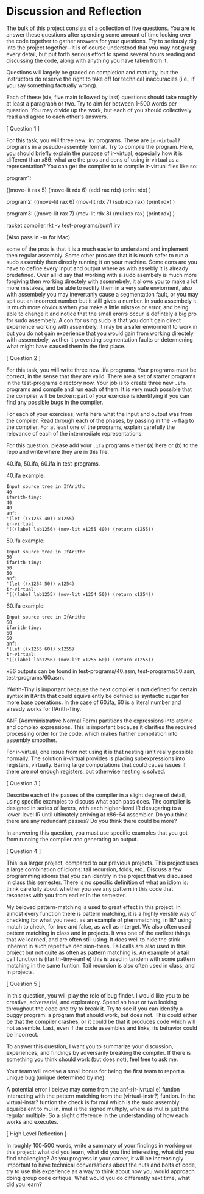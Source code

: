 # Discussion and Reflection


The bulk of this project consists of a collection of five
questions. You are to answer these questions after spending some
amount of time looking over the code together to gather answers for
your questions. Try to seriously dig into the project together--it is
of course understood that you may not grasp every detail, but put
forth serious effort to spend several hours reading and discussing the
code, along with anything you have taken from it.

Questions will largely be graded on completion and maturity, but the
instructors do reserve the right to take off for technical
inaccuracies (i.e., if you say something factually wrong).

Each of these (six, five main followed by last) questions should take
roughly at least a paragraph or two. Try to aim for between 1-500
words per question. You may divide up the work, but each of you should
collectively read and agree to each other's answers.

[ Question 1 ] 

For this task, you will three new .irv programs. These are
`ir-virtual?` programs in a pseudo-assembly format. Try to compile the
program. Here, you should briefly explain the purpose of ir-virtual,
especially how it is different than x86: what are the pros and cons of
using ir-virtual as a representation? You can get the compiler to to
compile ir-virtual files like so: 

program1:

((move-lit rax 5) (move-lit rdx 6) (add rax rdx)  (print rdx) )

program2:
((move-lit rax 6) (mov-lit rdx 7) (sub rdx rax) (print rdx) ) 

program3: 
((move-lit rax 7) (mov-lit rdx 8) (mul rdx rax) (print rdx) )



racket compiler.rkt -v test-programs/sum1.irv 

(Also pass in -m for Mac)

some of the pros is that it is a much easier to understand and implement then regular assembly. Some other pros are that it is much safer to run a sudo assembly then directly running it on your machine. Some cons are you have to define every input and output where as with assebly it is already predefined.  Over all id say that working with a sudo asembely is much more forgiving then working directely with assemebely, it allows you to make a lot more mistakes, and be able to rectify them in a very safe enviorment, also with assembely you may inevertanly cause a segmentation fault, or you may spit out an incorrect number but it still gives a number. In sudo assembely it is much more obvious when you make a little mistake or error, and being able to change it and notice that the small erorrs occur is defintely a big pro for sudo assembely. A con for using sudo is that you don't gain direct experience working with assembely, it may be a safer enviorment to work in but you do not gain experience that you would gain from working directely with assemebely, wether it preventing segmentation faults or determening what might have caused them in the first place. 

[ Question 2 ] 

For this task, you will write three new .ifa programs. Your programs
must be correct, in the sense that they are valid. There are a set of
starter programs in the test-programs directory now. Your job is to
create three new `.ifa` programs and compile and run each of them. It
is very much possible that the compiler will be broken: part of your
exercise is identifying if you can find any possible bugs in the
compiler.

For each of your exercises, write here what the input and output was
from the compiler. Read through each of the phases, by passing in the
`-v` flag to the compiler. For at least one of the programs, explain
carefully the relevance of each of the intermediate representations.

For this question, please add your `.ifa` programs either (a) here or
(b) to the repo and write where they are in this file.

40.ifa, 50.ifa, 60.ifa in test-programs. 

40.ifa example:
```
Input source tree in IfArith:
40
ifarith-tiny:
40
40
anf:
'(let ((x1255 40)) x1255)
ir-virtual:
'(((label lab1256) (mov-lit x1255 40)) (return x1255))
```

50.ifa example:
```
Input source tree in IfArith:
50
ifarith-tiny:
50
50
anf:
'(let ((x1254 50)) x1254)
ir-virtual:
'(((label lab1255) (mov-lit x1254 50)) (return x1254))
```

60.ifa example:
```
Input source tree in IfArith:
60
ifarith-tiny:
60
60
anf:
'(let ((x1255 60)) x1255)
ir-virtual:
'(((label lab1256) (mov-lit x1255 60)) (return x1255))
```
x86 outputs can be found in test-programs/40.asm, test-programs/50.asm, test-programs/60.asm.

IfArith-Tiny is important because the next compiler is not defined for certain syntax in IfArith that could equivalently be defined as syntactic sugar for more base operations. In the case of 60.ifa, 60 is a literal number and already works for IfArith-Tiny.

ANF (Admministrative Normal Form) partitions the expressions into atomic and complex expressions. This is important because it clarifies the required processing order for the code, which makes further compilation into assembly smoother.

For ir-virtual, one issue from not using it is that nesting isn't really possible normally. The solution ir-virtual provides is placing subexpressions into registers, virtually. Baring large computations that could cause issues if there are not enough registers, but otherwise nesting is solved.

[ Question 3 ] 

Describe each of the passes of the compiler in a slight degree of
detail, using specific examples to discuss what each pass does. The
compiler is designed in series of layers, with each higher-level IR
desugaring to a lower-level IR until ultimately arriving at x86-64
assembler. Do you think there are any redundant passes? Do you think
there could be more?

In answering this question, you must use specific examples that you
got from running the compiler and generating an output.

[ Question 4 ] 

This is a larger project, compared to our previous projects. This
project uses a large combination of idioms: tail recursion, folds,
etc.. Discuss a few programming idioms that you can identify in the
project that we discussed in class this semester. There is no specific
definition of what an idiom is: think carefully about whether you see
any pattern in this code that resonates with you from earlier in the
semester.

My beloved pattern-matching is used to great effect in this project. In almost every function there is pattern matching, it is a highly verstile way of checking for what you need. as an example of pternmatching, in lit? using match to check, for true and false, as well as interget.  We also often used pattern matching in class and in projects. It was one of the earliest things that we learned, and are often still using. It does well to hide the stink inherent in such repetitive decision-trees. Tail calls are also used in this project but not quite as often as pattern matching is. An example of a tail call function is (ifarith-tiny->anf e) this is used in tandem with some pattern matching in the same funtion. Tail recursion is also often used in class, and in projects. 

[ Question 5 ] 

In this question, you will play the role of bug finder. I would like
you to be creative, adversarial, and exploratory. Spend an hour or two
looking throughout the code and try to break it. Try to see if you can
identify a buggy program: a program that should work, but does
not. This could either be that the compiler crashes, or it could be
that it produces code which will not assemble. Last, even if the code
assembles and links, its behavior could be incorrect.

To answer this question, I want you to summarize your discussion,
experiences, and findings by adversarily breaking the compiler. If
there is something you think should work (but does not), feel free to
ask me.

Your team will receive a small bonus for being the first team to
report a unique bug (unique determined by me).

A potential error I beieve may come from the anf->ir-ivrtual e) funtion interacting with the pattern matching from the (virtual-instr?) funtion. In the virtual-instr? funtion the check is for mul which is the sudo assembly equaibalent to mul in. imul is the signed multiply, where as mul is just the regular multiple. So a slight difference in the understanding of how each works and executes. 

[ High Level Reflection ] 

In roughly 100-500 words, write a summary of your findings in working
on this project: what did you learn, what did you find interesting,
what did you find challenging? As you progress in your career, it will
be increasingly important to have technical conversations about the
nuts and bolts of code, try to use this experience as a way to think
about how you would approach doing group code critique. What would you
do differently next time, what did you learn?

